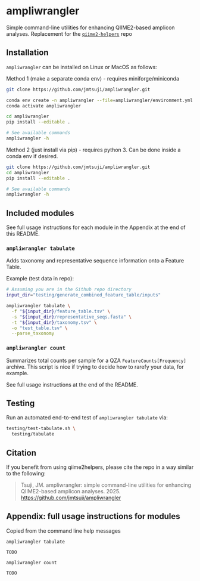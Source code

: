 # ampliwrangler
Simple command-line utilities for enhancing QIIME2-based amplicon analyses.
Replacement for the [`qiime2-helpers`](https://github.com/jmtsuji/qiime2-helpers) repo

## Installation
`ampliwrangler` can be installed on Linux or MacOS as follows:

Method 1 (make a separate conda env) - requires miniforge/miniconda
```bash
git clone https://github.com/jmtsuji/ampliwrangler.git

conda env create -n ampliwrangler --file=ampliwrangler/environment.yml
conda activate ampliwrangler

cd ampliwrangler
pip install --editable .

# See available commands
ampliwrangler -h
```

Method 2 (just install via pip) - requires python 3. Can be done inside a conda env if desired.
```bash
git clone https://github.com/jmtsuji/ampliwrangler.git
cd ampliwrangler
pip install --editable .

# See available commands
ampliwrangler -h
```

## Included modules
See full usage instructions for each module in the Appendix at the end of this README.

### `ampliwrangler tabulate`
Adds taxonomy and representative sequence information onto a Feature Table.

Example (test data in repo):
```bash
# Assuming you are in the Github repo directory
input_dir="testing/generate_combined_feature_table/inputs"

ampliwrangler tabulate \
  -f "${input_dir}/feature_table.tsv" \
  -s "${input_dir}/representative_seqs.fasta" \
  -t "${input_dir}/taxonomy.tsv" \
  -o "test_table.tsv" \
  --parse_taxonomy
```

### `ampliwrangler count`
Summarizes total counts per sample for a QZA `FeatureCounts[Frequency]` archive. 
This script is nice if trying to decide how to rarefy your data, for example.

See full usage instructions at the end of the README.

## Testing
Run an automated end-to-end test of `ampliwrangler tabulate` via:
```bash
testing/test-tabulate.sh \
  testing/tabulate
```

## Citation
If you benefit from using qiime2helpers, please cite the repo in a way similar to the following:
> Tsuji, JM. ampliwrangler: simple command-line utilities for enhancing QIIME2-based amplicon analyses. 2025. https://github.com/jmtsuji/ampliwrangler

## Appendix: full usage instructions for modules
Copied from the command line help messages

`ampliwrangler tabulate`
```
TODO
```

`ampliwrangler count`
```
TODO
```
